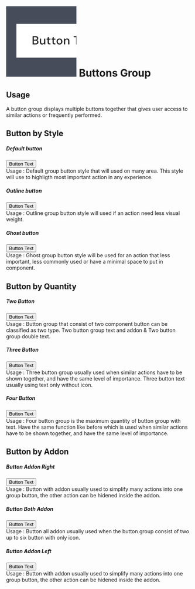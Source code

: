 <script setup>
  import Button from '../button//Button.vue'
  import IconBee from '@carbon/icons-vue/lib/bee/20'
</script>

# ![button](../button/assets/images/img-guide-button.svg) Buttons Group

## Usage
A button group displays multiple buttons together that gives user access to similar actions or frequently performed.

## Button by Style

##### Default button
<div class="flex gap-3">
  <Button>Button Text</Button>
</div>
<div class="pt-5 pb-8 flex text-sm text-body-75">
  <div class="w-3/4">
    Usage : Default group button style that will used on many area. 
    This style will use to highligth most important action in any experience.
  </div>
</div>

##### Outline button
<div class="flex gap-3">
  <Button>Button Text</Button>
</div>
<div class="pt-5 pb-8 flex text-sm text-body-75">
  <div class="w-3/4">
    Usage : Outline group button style will used if an action need less visual weight.
  </div>
</div>

##### Ghost button
<div class="flex gap-3">
  <Button>Button Text</Button>
</div>
<div class="pt-5 pb-8 flex text-sm text-body-75">
  <div class="w-3/4">
    Usage : Ghost group button style will be used for an action 
    that less important, less commonly used or have a minimal 
    space to put in component.
  </div>
</div>

## Button by Quantity

##### Two Button
<div class="flex gap-3">
  <Button>Button Text</Button>
</div>
<div class="pt-5 pb-8 flex text-sm text-body-75">
  <div class="w-3/4">
    Usage : Button group that consist of two component button can 
    be classified as two type. Two button group text and 
    addon & Two button group double text. 
  </div>
</div>

##### Three Button
<div class="flex gap-3">
  <Button>Button Text</Button>
</div>
<div class="pt-5 pb-8 flex text-sm text-body-75">
  <div class="w-3/4">
    Usage : Three button group usually used when similar actions 
    have to be shown together, and have the same level of importance. 
    Three button text usually using text only without icon.
  </div>
</div>

##### Four Button
<div class="flex gap-3">
  <Button>Button Text</Button>
</div>
<div class="pt-5 pb-8 flex text-sm text-body-75">
  <div class="w-3/4">
    Usage : Four button group is the maximum quantity of button 
    group with text. Have the same function like before which is 
    used when similar actions have to be shown together, 
    and have the same level of importance.
  </div>
</div>

## Button by Addon

##### Button Addon Right
<div class="flex gap-3">
  <Button>Button Text</Button>
</div>
<div class="pt-5 pb-8 flex text-sm text-body-75">
  <div class="w-3/4">
    Usage : Button with addon usually used to simplify many actions 
    into one group button, the other action can be hidened inside the addon.
  </div>
</div>

##### Button Both Addon
<div class="flex gap-3">
  <Button>Button Text</Button>
</div>
<div class="pt-5 pb-8 flex text-sm text-body-75">
  <div class="w-3/4">
    Usage : Button all addon usually used when the button group 
    consist of two up to six button with only icon.
  </div>
</div>

##### Button Addon Left
<div class="flex gap-3">
  <Button>Button Text</Button>
</div>
<div class="pt-5 pb-8 flex text-sm text-body-75">
  <div class="w-3/4">
    Usage : Button with addon usually used to simplify many actions 
    into one group button, the other action can be hidened inside the addon.
  </div>
</div>
